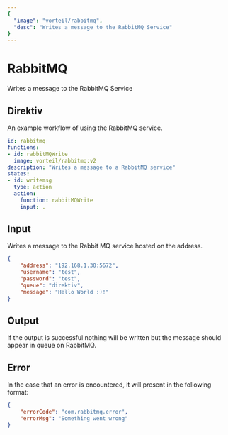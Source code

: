 ```yaml
---
{
  "image": "vorteil/rabbitmq",
  "desc": "Writes a message to the RabbitMQ Service"
}
---
```


# RabbitMQ

Writes a message to the RabbitMQ Service

## Direktiv

An example workflow of using the RabbitMQ service.

```yaml
id: rabbitmq
functions:
- id: rabbitMQWrite
  image: vorteil/rabbitmq:v2
description: "Writes a message to a RabbitMQ service"
states:
- id: writemsg
  type: action
  action:
    function: rabbitMQWrite
    input: .
```

## Input

Writes a message to the Rabbit MQ service hosted on the address.

```json
{
    "address": "192.168.1.30:5672",
    "username": "test",
    "password": "test",
    "queue": "direktiv",
    "message": "Hello World :)!"
}
```

## Output

If the output is successful nothing will be written but the message should appear in queue on RabbitMQ.

## Error

In the case that an error is encountered, it will present in the following format:

```json
{
    "errorCode": "com.rabbitmq.error",
    "errorMsg": "Something went wrong"
}
```

